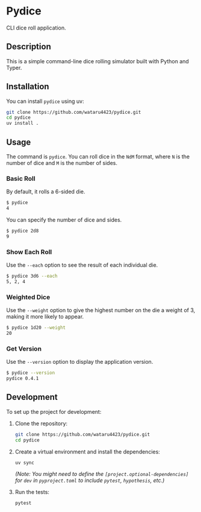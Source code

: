 # Pydice

CLI dice roll application.

## Description

This is a simple command-line dice rolling simulator built with Python and Typer.

## Installation

You can install `pydice` using uv:

```bash
git clone https://github.com/wataru4423/pydice.git
cd pydice
uv install .
```

## Usage

The command is `pydice`. You can roll dice in the `NdM` format, where `N` is the number of dice and `M` is the number of sides.

### Basic Roll

By default, it rolls a 6-sided die.

```bash
$ pydice
4
```

You can specify the number of dice and sides.

```bash
$ pydice 2d8
9
```

### Show Each Roll

Use the `--each` option to see the result of each individual die.

```bash
$ pydice 3d6 --each
5, 2, 4
```

### Weighted Dice

Use the `--weight` option to give the highest number on the die a weight of 3, making it more likely to appear.

```bash
$ pydice 1d20 --weight
20
```

### Get Version

Use the `--version` option to display the application version.

```bash
$ pydice --version
pydice 0.4.1
```

## Development

To set up the project for development:

1.  Clone the repository:
    ```bash
    git clone https://github.com/wataru4423/pydice.git
    cd pydice
    ```

2.  Create a virtual environment and install the dependencies:
    ```bash
    uv sync
    ```
    *(Note: You might need to define the `[project.optional-dependencies]` for `dev` in `pyproject.toml` to include `pytest`, `hypothesis`, etc.)*

3.  Run the tests:
    ```bash
    pytest
    ```
